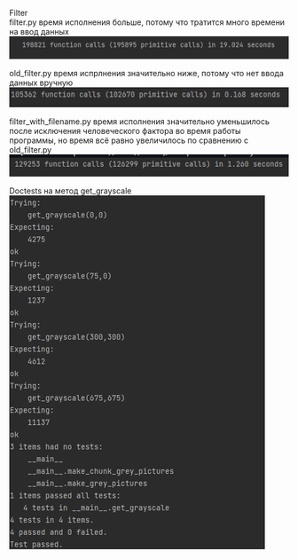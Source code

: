 Filter  
filter.py время исполнения больше, потому что тратится много времени на ввод данных
![img.png](img.png)

old_filter.py время испрлнения значительно ниже, потому что нет ввода данных вручную  
![img_1.png](img_1.png)

filter_with_filename.py время исполнения значительно уменьшилось после исключения человеческого фактора во время работы программы, но время всё равно увеличилось по сравнению с old_filter.py  
![img_2.png](img_2.png)

Doctests на метод get_grayscale  
![img_3.png](img_3.png)
